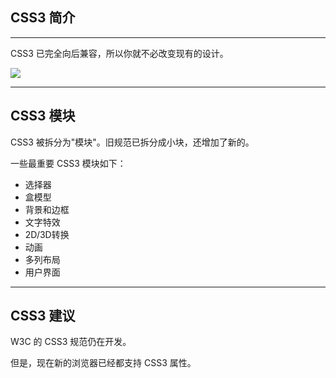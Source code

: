## CSS3 简介

* * *

CSS3 已完全向后兼容，所以你就不必改变现有的设计。

![](https://www.runoob.com/wp-content/uploads/2013/07/css-illustration.png)

* * *

## CSS3 模块

CSS3 被拆分为"模块"。旧规范已拆分成小块，还增加了新的。

一些最重要 CSS3 模块如下：

+   选择器
+   盒模型
+   背景和边框
+   文字特效
+   2D/3D转换
+   动画
+   多列布局
+   用户界面

* * *

## CSS3 建议

W3C 的 CSS3 规范仍在开发。

但是，现在新的浏览器已经都支持 CSS3 属性。